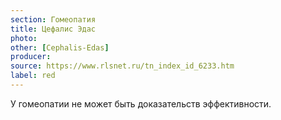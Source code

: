 ```yaml
---
section: Гомеопатия
title: Цефалис Эдас
photo: 
other: [Cephalis-Edas]
producer: 
source: https://www.rlsnet.ru/tn_index_id_6233.htm
label: red
---
```


У гомеопатии не может быть доказательств эффективности.
